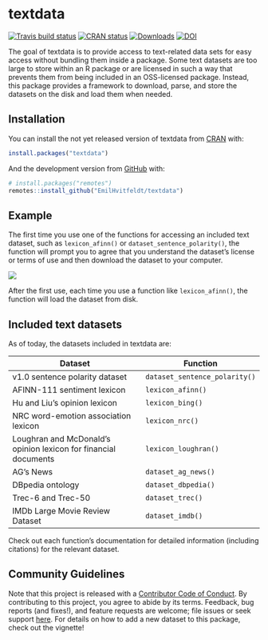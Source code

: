 
<!-- README.md is generated from README.Rmd. Please edit that file -->

# textdata

<!-- badges: start -->

[![Travis build
status](https://travis-ci.org/EmilHvitfeldt/textdata.svg?branch=master)](https://travis-ci.org/EmilHvitfeldt/textdata)
[![CRAN
status](https://www.r-pkg.org/badges/version/textdata)](https://CRAN.R-project.org/package=textdata)
[![Downloads](http://cranlogs.r-pkg.org/badges/textdata)](https://cran.r-project.org/package=textdata)
[![DOI](https://zenodo.org/badge/DOI/10.5281/zenodo.3244433.svg)](https://doi.org/10.5281/zenodo.3244433)
<!-- badges: end -->

The goal of textdata is to provide access to text-related data sets for
easy access without bundling them inside a package. Some text datasets
are too large to store within an R package or are licensed in such a way
that prevents them from being included in an OSS-licensed package.
Instead, this package provides a framework to download, parse, and store
the datasets on the disk and load them when needed.

## Installation

You can install the not yet released version of textdata from
[CRAN](https://CRAN.R-project.org) with:

``` r
install.packages("textdata")
```

And the development version from [GitHub](https://github.com/) with:

``` r
# install.packages("remotes")
remotes::install_github("EmilHvitfeldt/textdata")
```

## Example

The first time you use one of the functions for accessing an included
text dataset, such as `lexicon_afinn()` or
`dataset_sentence_polarity()`, the function will prompt you to agree
that you understand the dataset’s license or terms of use and then
download the dataset to your computer.

![](man/figures/textdata_demo.gif)

After the first use, each time you use a function like
`lexicon_afinn()`, the function will load the dataset from disk.

## Included text datasets

As of today, the datasets included in textdata
are:

| Dataset                                                         | Function                      |
| --------------------------------------------------------------- | ----------------------------- |
| v1.0 sentence polarity dataset                                  | `dataset_sentence_polarity()` |
| AFINN-111 sentiment lexicon                                     | `lexicon_afinn()`             |
| Hu and Liu’s opinion lexicon                                    | `lexicon_bing()`              |
| NRC word-emotion association lexicon                            | `lexicon_nrc()`               |
| Loughran and McDonald’s opinion lexicon for financial documents | `lexicon_loughran()`          |
| AG’s News                                                       | `dataset_ag_news()`           |
| DBpedia ontology                                                | `dataset_dbpedia()`           |
| Trec-6 and Trec-50                                              | `dataset_trec()`              |
| IMDb Large Movie Review Dataset                                 | `dataset_imdb()`              |

Check out each function’s documentation for detailed information
(including citations) for the relevant dataset.

## Community Guidelines

Note that this project is released with a [Contributor Code of
Conduct](https://github.com/EmilHvitfeldt/textdata/blob/master/CODE_OF_CONDUCT.md).
By contributing to this project, you agree to abide by its terms.
Feedback, bug reports (and fixes\!), and feature requests are welcome;
file issues or seek support
[here](http://github.com/EmilHvitfeldt/textdata/issues). For details on
how to add a new dataset to this package, check out the vignette\!
